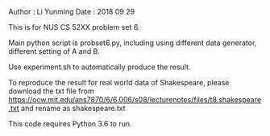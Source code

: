 Author : Li Yunming
Date : 2018 09 29

This is for NUS CS 52XX problem set 6.

Main python script is probset6.py, including using different data generator, different setting of A and B.

Use experiment.sh to automatically produce the result.


To reproduce the result for real world data of Shakespeare, please download the txt file from https://ocw.mit.edu/ans7870/6/6.006/s08/lecturenotes/files/t8.shakespeare.txt and rename as shakespeare.txt

This code requires Python 3.6 to run.
